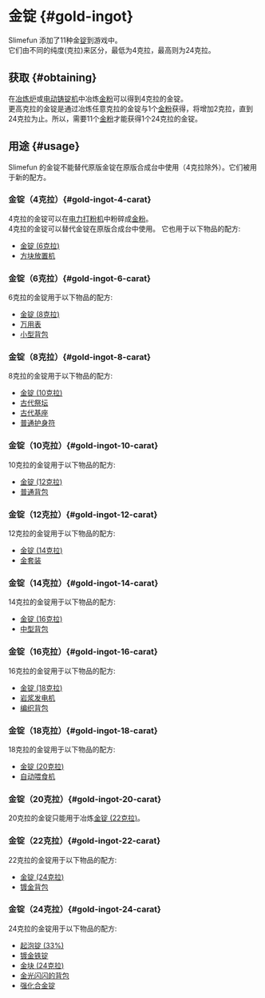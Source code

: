 # 金锭 {#gold-ingot}

Slimefun 添加了11种金[锭](/Ingots)到游戏中。  
它们由不同的纯度(克拉)来区分，最低为4克拉，最高则为24克拉。

## 获取 {#obtaining}

在[冶炼炉](/Smeltery)或[电动铸锭机](/Electric-Ingot-Factory)中冶炼[金粉](/Gold-Dust)可以得到4克拉的金锭。  
更高克拉的金锭是通过冶炼任意克拉的金锭与1个[金粉](/Gold-Dust)获得，将增加2克拉，直到24克拉为止。所以，需要11个[金粉](/Gold-Dust)才能获得1个24克拉的金锭。

## 用途 {#usage}

Slimefun 的金锭不能替代原版金锭在原版合成台中使用（4克拉除外）。它们被用于新的配方。

### 金锭（4克拉）{#gold-ingot-4-carat}

4克拉的金锭可以在[电力打粉机](/Electric-Ingot-Pulverizer)中粉碎成[金粉](/Gold-Dust)。  
4克拉的金锭可以替代金锭在原版合成台中使用。
它也用于以下物品的配方:

* [金锭 (6克拉)](#gold-ingot-6-carat)
* [方块放置机](/Block-Placer)

### 金锭（6克拉）{#gold-ingot-6-carat}

6克拉的金锭用于以下物品的配方:

* [金锭 (8克拉)](#gold-ingot-8-carat)
* [万用表](/Technical-Gadgets#multimeter)
* [小型背包](/Backpacks)

### 金锭（8克拉）{#gold-ingot-8-carat}

8克拉的金锭用于以下物品的配方:

* [金锭 (10克拉)](#gold-ingot-10-carat)
* [古代祭坛](/Ancient-Altar)
* [古代基座](/Ancient-Pedestal)
* [普通护身符](/Magical-Items#Common-Talisman)

### 金锭（10克拉）{#gold-ingot-10-carat}

10克拉的金锭用于以下物品的配方:

* [金锭 (12克拉)](#gold-ingot-12-carat)
* [普通背包](/Backpacks)

### 金锭（12克拉）{#gold-ingot-12-carat}

12克拉的金锭用于以下物品的配方:

* [金锭 (14克拉)](#gold-ingot-14-carat)
* [金套装](/Armor#gold-armor-set)

### 金锭（14克拉）{#gold-ingot-14-carat}

14克拉的金锭用于以下物品的配方:

* [金锭 (16克拉)](#gold-ingot-16-carat)
* [中型背包](/Backpacks)

### 金锭（16克拉）{#gold-ingot-16-carat}

16克拉的金锭用于以下物品的配方:

* [金锭 (18克拉)](gold-ingot-18-carat)
* [岩浆发电机](/Lava-Generator)
* [编织背包](/Backpacks)

### 金锭（18克拉）{#gold-ingot-18-carat}

18克拉的金锭用于以下物品的配方:

* [金锭 (20克拉)](gold-ingot-20-carat)
* [自动喂食机](/Auto-Breeder)

### 金锭（20克拉）{#gold-ingot-20-carat}

20克拉的金锭只能用于冶炼[金锭 (22克拉)](#gold-ingot-22-carat)。

### 金锭（22克拉）{#gold-ingot-22-carat}

22克拉的金锭用于以下物品的配方:

* [金锭 (24克拉)](#gold-ingot-24-carat)
* [镀金背包](/Backpacks)

### 金锭（24克拉）{#gold-ingot-24-carat}

24克拉的金锭用于以下物品的配方:

* [起泡锭 (33%)](/Blistering-Ingot#Blistering-Ingot-33)
* [镀金铁锭](/Gilded-Iron)
* [金块 (24克拉)](/Miscellaneous-Items)
* [金光闪闪的背包](/Backpacks)
* [强化合金锭](/Reinforced-Alloy-Ingot)
